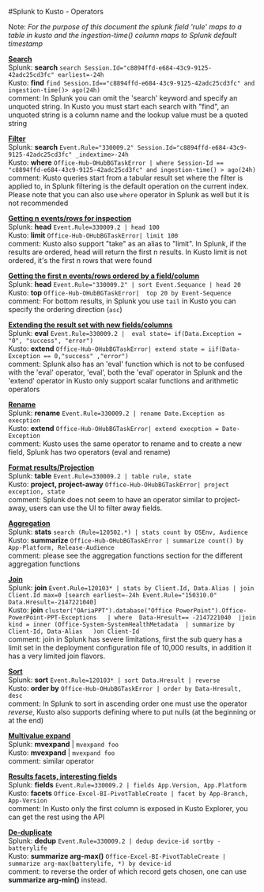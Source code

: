 #Splunk to Kusto - Operators  

Note: *For the purpose of this document the splunk field 'rule' maps to a table in kusto and the ingestion-time() column maps to Splunk default timestamp*

**<u>Search</u>**      
Splunk:  **search** `search Session.Id="c8894ffd-e684-43c9-9125-42adc25cd3fc" earliest=-24h`   
Kusto:  **find** `find Session.Id=="c8894ffd-e684-43c9-9125-42adc25cd3fc" and ingestion-time()> ago(24h)`   
comment: In Splunk you can omit the 'search' keyword and specify an unquoted string. In Kusto you must start each search with "find", an unquoted string is a column name and the lookup value must be a quoted string

**<u>Filter</u>**  
Splunk:  **search** `Event.Rule="330009.2" Session.Id="c8894ffd-e684-43c9-9125-42adc25cd3fc" _indextime>-24h`  
Kusto:  **where** `Office-Hub-OHubBGTaskError | where Session-Id == "c8894ffd-e684-43c9-9125-42adc25cd3fc" and ingestion-time() > ago(24h)`  
comment: Kusto queries start from a tabular result set where the filter is applied to, in Splunk filtering is the default operation on the current index. Please note that you can also use `where` operator in Splunk as well but it is not recommended  

**<u>Getting n events/rows for inspection</u>**  
Splunk:  **head** `Event.Rule=330009.2 | head 100`    
Kusto:  **limit** `Office-Hub-OHubBGTaskError| limit 100`    
comment:  Kusto also support "take" as an alias to "limit". In Splunk, if the results are ordered, head will return the first n results. In Kusto limit is not ordered, it's the first n rows that were found      

**<u>Getting the first n events/rows ordered by a field/column</u>**  
Splunk:  **head** `Event.Rule="330009.2" | sort Event.Sequance | head 20`    
Kusto:  **top** `Office-Hub-OHubBGTaskError|  top 20 by Event-Sequence`    
comment:  For bottom results, in Splunk you use `tail` in Kusto you can specify the ordering direction (`asc`)       

**<u>Extending the result set with new fields/columns</u>**  
Splunk:  **eval** `Event.Rule=330009.2 |  eval state= if(Data.Exception = "0", "success", "error")`    
Kusto:  **extend** `Office-Hub-OHubBGTaskError| extend state = iif(Data-Exception == 0,"success" ,"error")`  
comment: Splunk also has an 'eval' function which is not to be confused with the 'eval' operator, 'eval', both the 'eval' operator in Splunk and the 'extend' operator in Kusto only support scalar functions and arithmetic operators    

**<u>Rename</u>**  
Splunk:  **rename** `Event.Rule=330009.2 | rename Date.Exception as execption`     
Kusto:  **extend** `Office-Hub-OHubBGTaskError| extend execption = Date-Exception`    
comment: Kusto uses the same operator to rename and to create a new field, Splunk has two operators (eval and rename)  

**<u>Format results/Projection</u>**  
Splunk:  **table** `Event.Rule=330009.2 | table rule, state`   
Kusto:  **project, project-away** `Office-Hub-OHubBGTaskError| project exception, state`   
comment: Splunk does not seem to have an operator similar to project-away, users can use the UI to filter away fields.  

**<u>Aggregation</u>**  
Splunk:  **stats** `search (Rule=120502.*) | stats count by OSEnv, Audience`   
Kusto:  **summarize** `Office-Hub-OHubBGTaskError | summarize count() by App-Platform, Release-Audience`   
comment: please see the aggregation functions section for the different aggregation functions  

**<u>Join</u>**   
Splunk:  **join** `Event.Rule=120103* | stats by Client.Id, Data.Alias | join Client.Id max=0 [search earliest=-24h Event.Rule="150310.0" Data.Hresult=-2147221040]`     
Kusto:  **join** `cluster("OAriaPPT").database("Office PowerPoint").Office-PowerPoint-PPT-Exceptions  
| where  Data-Hresult== -2147221040 
|join kind = inner (Office-System-SystemHealthMetadata 
| summarize by Client-Id, Data-Alias  
)on Client-Id`  
comment: join in Splunk has severe limitations, first the sub query has a limit set in the deployment configuration file of 10,000 results, in addition it has a very limited join flavors. 

**<u>Sort</u>**  
Splunk:  **sort** `Event.Rule=120103* | sort Data.Hresult | reverse`   
Kusto:  **order by** `Office-Hub-OHubBGTaskError | order by Data-Hresult,  desc`   
comment: In Splunk to sort in ascending order one must use the operator *reverse*, Kusto also supports defining where to put nulls (at the beginning or at the end)

**<u>Multivalue expand</u>**   
Splunk:  **mvexpand** | `mvexpand foo`   
Kusto:  **mvexpand** | `mvexpand foo`  
comment: similar operator  

**<u>Results facets, interesting fields</u>**   
Splunk:  **fields** `Event.Rule=330009.2 | fields App.Version, App.Platform`  
Kusto:  **facets** `Office-Excel-BI-PivotTableCreate | facet by App-Branch, App-Version`  
comment: In Kusto only the first column is exposed in Kusto Explorer, you can get the rest using the API  

**<u>De-duplicate</u>**   
Splunk:  **dedup** `Event.Rule=330009.2 | dedup device-id sortby -batterylife`     
Kusto:  **summarize arg-max()** `Office-Excel-BI-PivotTableCreate | summarize arg-max(batterylife, *) by device-id`  
comment: to reverse the order of which record gets chosen, one can use **summarize arg-min()** instead.


